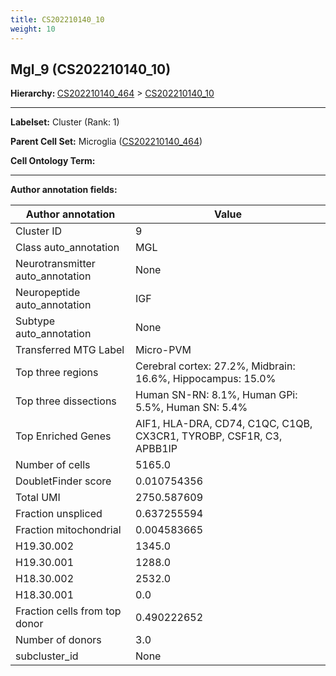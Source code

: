 ```yaml
---
title: CS202210140_10
weight: 10
---
```

## Mgl_9 (CS202210140_10)
<b>Hierarchy: </b>
[CS202210140_464](https://purl.brain-bican.org/taxonomy/CS202210140#CS202210140_464) >
[CS202210140_10](https://purl.brain-bican.org/taxonomy/CS202210140#CS202210140_10)

---


**Labelset:** Cluster (Rank: 1)

**Parent Cell Set:** Microglia ([CS202210140_464](https://purl.brain-bican.org/taxonomy/CS202210140#CS202210140_464))



**Cell Ontology Term:** 

[MARKER GENES.]: #


---

[TRANSFERRED ANNOTATIONS.]: #


[AUTHOR ANNOTATION FIELDS.]: #


**Author annotation fields:**

| Author annotation | Value |
|-------------------|-------|
|Cluster ID|9|
|Class auto_annotation|MGL|
|Neurotransmitter auto_annotation|None|
|Neuropeptide auto_annotation|IGF|
|Subtype auto_annotation|None|
|Transferred MTG Label|Micro-PVM|
|Top three regions|Cerebral cortex: 27.2%, Midbrain: 16.6%, Hippocampus: 15.0%|
|Top three dissections|Human SN-RN: 8.1%, Human GPi: 5.5%, Human SN: 5.4%|
|Top Enriched Genes|AIF1, HLA-DRA, CD74, C1QC, C1QB, CX3CR1, TYROBP, CSF1R, C3, APBB1IP|
|Number of cells|5165.0|
|DoubletFinder score|0.010754356|
|Total UMI|2750.587609|
|Fraction unspliced|0.637255594|
|Fraction mitochondrial|0.004583665|
|H19.30.002|1345.0|
|H19.30.001|1288.0|
|H18.30.002|2532.0|
|H18.30.001|0.0|
|Fraction cells from top donor|0.490222652|
|Number of donors|3.0|
|subcluster_id|None|
